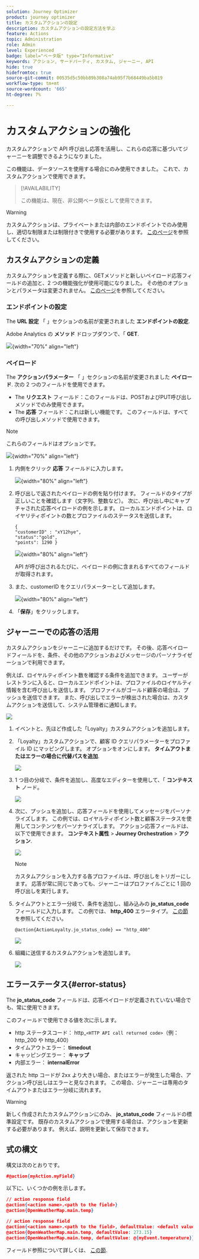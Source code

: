 ```yaml
---
solution: Journey Optimizer
product: journey optimizer
title: カスタムアクションの設定
description: カスタムアクションの設定方法を学ぶ
feature: Actions
topic: Administration
role: Admin
level: Experienced
badge: label="ベータ版" type="Informative"
keywords: アクション, サードパーティ, カスタム, ジャーニー, API
hide: true
hidefromtoc: true
source-git-commit: 00535d5c50bb89b308a74ab95f7b68449ba5b819
workflow-type: tm+mt
source-wordcount: '665'
ht-degree: 7%

---
```


# カスタムアクションの強化

カスタムアクションで API 呼び出し応答を活用し、これらの応答に基づいてジャーニーを調整できるようになりました。

この機能は、データソースを使用する場合にのみ使用できました。 これで、カスタムアクションで使用できます。

>[!AVAILABILITY]
>
>この機能は、現在、非公開ベータ版として使用できます。

>[!WARNING]
>
>カスタムアクションは、プライベートまたは内部のエンドポイントでのみ使用し、適切な制限または制限付きで使用する必要があります。 [このページ](../configuration/external-systems.md)を参照してください。

## カスタムアクションの定義

カスタムアクションを定義する際に、GETメソッドと新しいペイロード応答フィールドの追加と、2 つの機能強化が使用可能になりました。 その他のオプションとパラメータは変更されません。 [このページ](../action/about-custom-action-configuration.md)を参照してください。

### エンドポイントの設定

The **URL 設定** 「 」セクションの名前が変更されました **エンドポイントの設定**.

Adobe Analytics の **メソッド** ドロップダウンで、「 **GET**.

![](assets/action-response1.png){width="70%" align="left"}

### ペイロード

The **アクションパラメーター** 「 」セクションの名前が変更されました **ペイロード**. 次の 2 つのフィールドを使用できます。

* The **リクエスト** フィールド：このフィールドは、POSTおよびPUT呼び出しメソッドでのみ使用できます。
* The **応答** フィールド：これは新しい機能です。 このフィールドは、すべての呼び出しメソッドで使用できます。

>[!NOTE]
> 
>これらのフィールドはオプションです。

![](assets/action-response2.png){width="70%" align="left"}

1. 内側をクリック **応答** フィールドに入力します。

   ![](assets/action-response3.png){width="80%" align="left"}

1. 呼び出しで返されたペイロードの例を貼り付けます。 フィールドのタイプが正しいことを確認します（文字列、整数など）。 次に、呼び出し中にキャプチャされた応答ペイロードの例を示します。 ローカルエンドポイントは、ロイヤリティポイントの数とプロファイルのステータスを送信します。

   ```
   {
   "customerID" : "xY12hye",    
   "status":"gold",
   "points": 1290 }
   ```

   ![](assets/action-response4.png){width="80%" align="left"}

   API が呼び出されるたびに、ペイロードの例に含まれるすべてのフィールドが取得されます。

1. また、customerID をクエリパラメーターとして追加します。

   ![](assets/action-response9.png){width="80%" align="left"}

1. 「**保存**」をクリックします。

## ジャーニーでの応答の活用

カスタムアクションをジャーニーに追加するだけです。 その後、応答ペイロードフィールドを、条件、その他のアクションおよびメッセージのパーソナライゼーションで利用できます。

例えば、ロイヤルティポイント数を確認する条件を追加できます。 ユーザーがレストランに入ると、ローカルエンドポイントは、プロファイルのロイヤルティ情報を含む呼び出しを送信します。 プロファイルがゴールド顧客の場合は、プッシュを送信できます。 また、呼び出しでエラーが検出された場合は、カスタムアクションを送信して、システム管理者に通知します。

![](assets/action-response5.png)

1. イベントと、先ほど作成した「Loyalty」カスタムアクションを追加します。

1. 「Loyalty」カスタムアクションで、顧客 ID クエリパラメーターをプロファイル ID にマッピングします。 オプションをオンにします。 **タイムアウトまたはエラーの場合に代替パスを追加**.

   ![](assets/action-response10.png)

1. 1 つ目の分岐で、条件を追加し、高度なエディターを使用して、「 **コンテキスト** ノード。

   ![](assets/action-response6.png)

1. 次に、プッシュを追加し、応答フィールドを使用してメッセージをパーソナライズします。 この例では、ロイヤルティポイント数と顧客ステータスを使用してコンテンツをパーソナライズします。 アクション応答フィールドは、以下で使用できます。 **コンテキスト属性** > **Journey Orchestration** > **アクション**.

   ![](assets/action-response8.png)

   >[!NOTE]
   >
   >カスタムアクションを入力する各プロファイルは、呼び出しをトリガーにします。 応答が常に同じであっても、ジャーニーはプロファイルごとに 1 回の呼び出しを実行します。

1. タイムアウトとエラー分岐で、条件を追加し、組み込みの **jo_status_code** フィールドに入力します。 この例では、
   **http_400** エラータイプ。 [この節](#error-status)を参照してください。

   ```
   @action{ActionLoyalty.jo_status_code} == "http_400"
   ```

   ![](assets/action-response7.png)

1. 組織に送信するカスタムアクションを追加します。

   ![](assets/action-response11.png)

## エラーステータス{#error-status}

The **jo_status_code** フィールドは、応答ペイロードが定義されていない場合でも、常に使用できます。

このフィールドで使用できる値を次に示します。

* http ステータスコード： http_`<HTTP API call returned code>`（例：http_200 や http_400）
* タイムアウトエラー： **timedout**
* キャッピングエラー： **キャップ**
* 内部エラー： **internalError**

返された http コードが 2xx より大きい場合、またはエラーが発生した場合、アクション呼び出しはエラーと見なされます。 この場合、ジャーニーは専用のタイムアウトまたはエラー分岐に流れます。

>[!WARNING]
>
>新しく作成されたカスタムアクションにのみ、 **jo_status_code** フィールドの標準設定です。 既存のカスタムアクションで使用する場合は、アクションを更新する必要があります。 例えば、説明を更新して保存できます。

## 式の構文

構文は次のとおりです。

```json
#@action{myAction.myField} 
```

以下に、いくつかの例を示します。

```json
// action response field
@action{<action name>.<path to the field>}
@action{OpenWeatherMap.main.temp}
```

```json
// action response field
@action{<action name>.<path to the field>, defaultValue: <default value expression>}
@action{OpenWeatherMap.main.temp, defaultValue: 273.15}
@action{OpenWeatherMap.main.temp, defaultValue: @{myEvent.temperature}} 
```

フィールド参照について詳しくは、 [この節](../building-journeys/expression/field-references.md).
